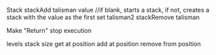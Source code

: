 Stack
stackAdd talisman value                 //if blank, starts a stack, if not, creates a stack with the value as the first
set talisman2 stackRemove talisman

Make "Return" stop execution




levels 
stack size
get at position
add at position
remove from position